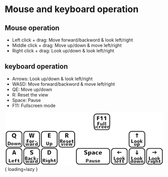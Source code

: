 # Mouse and keyboard operation

## Mouse operation

- Left click + drag: Move forward/backword & look left/right
- Middle click + drag: Move up/down & move left/right
- Right click + drag: Look up/down & look left/right

## keyboard operation

- Arrows: Look up/down & look left/right
- WASD: Move forward/backword & move left/right
- QE: Move up/down
- R: Reset the view
- Space: Pause
- F11: Fullscreen mode

![](images/keyboard.png){ loading=lazy }